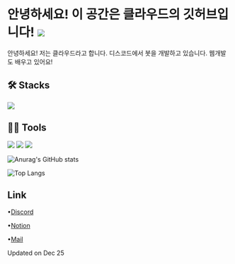 # 안녕하세요! 이 공간은 클라우드의 깃허브입니다! <img src="https://img.shields.io/badge/devdotto-0A0A0A?style=flat-square&logo=devdotto&logoColor=white"/> 
안녕하세요! 저는 클라우드라고 합니다.
디스코드에서 봇을 개발하고 있습니다. 웹개발도 배우고 있어요!

## 🛠️ Stacks
<img src="https://img.shields.io/badge/Python-3766AB?style=flat-square&logo=Python&logoColor=white"/>

## 💪🏼 Tools
<img src="https://img.shields.io/badge/Visual Studio Code-007ACC?style=flat-square&logo=Visual Studio Code&logoColor=white"/> <img src="https://img.shields.io/badge/GitHub-181717?style=flat-square&logo=GitHub&logoColor=white"/> <img src="https://img.shields.io/badge/replit-F26207?style=flat-square&logo=replit&logoColor=white"/>

![Anurag's GitHub stats](https://github-readme-stats.vercel.app/api?username=backspaceCL&show_icons=true&theme=tokyonight)

![Top Langs](https://github-readme-stats.vercel.app/api/top-langs/?username=backspaceCL&layout=compact&theme=tokyonight)

## Link
•[Discord](https://discord.com/channels/@cloud2077_)

•[Notion](https://pickled-emperor-9ab.notion.site/e73cfebf5e174793a71b2e42caf59c17?pvs=4)

•[Mail](cloudspace1123@outlook.kr)

Updated on Dec 25
